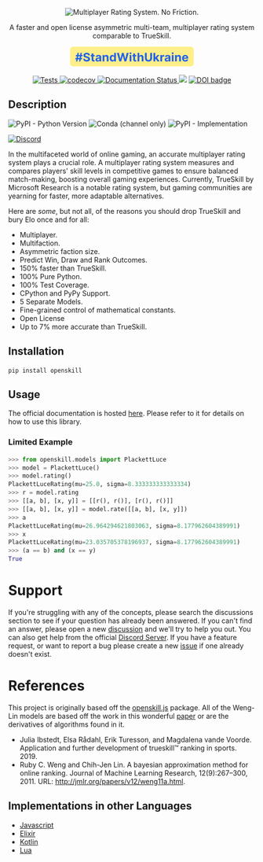 <p align="center" style="text-align: center">
<picture>
  <source media="(prefers-color-scheme: dark)" srcset="https://i.imgur.com/7yAVFkZ.png">
  <source media="(prefers-color-scheme: light)" srcset="https://i.imgur.com/UvrkUF3.png">
  <img alt="Multiplayer Rating System. No Friction." src="https://i.imgur.com/QJUy18S.png">
</picture>
</p>

<p align="center" style="text-align: center">A faster and open license asymmetric multi-team, multiplayer rating system comparable to TrueSkill.</p>

<p align="center" style="text-align: center">
    <a href="https://stand-with-ukraine.pp.ua">
        <img
            src="https://raw.githubusercontent.com/vshymanskyy/StandWithUkraine/main/badges/StandWithUkraine.svg"
            alt="Stand With Ukraine"
        />
    </a>
</p>

<p align="center" style="text-align: center">
    <a
        href="https://github.com/OpenDebates/openskill.py/actions/workflows/main.yml">
            <img
                src="https://github.com/OpenDebates/openskill.py/actions/workflows/main.yml/badge.svg"
                alt="Tests"
    />
    </a>
    <a
        href="https://codecov.io/gh/OpenDebates/openskill.py">
            <img
                src="https://codecov.io/gh/OpenDebates/openskill.py/branch/main/graph/badge.svg?token=Ep07QEelsi"
                alt="codecov" />
    <a
        href="https://openskill.me/en/latest/?badge=latest">
            <img
                src="https://readthedocs.org/projects/openskillpy/badge/?version=latest"
                    alt="Documentation Status"
            />
    </a>
    <img
        src="https://img.shields.io/github/all-contributors/OpenDebates/openskill.py/main"
    />
    <a style="border-width:0" href="https://doi.org/10.21105/joss.05901">
      <img src="https://joss.theoj.org/papers/10.21105/joss.05901/status.svg" alt="DOI badge" >
    </a>
</p>



## Description

![PyPI - Python Version](https://img.shields.io/pypi/pyversions/openskill) ![Conda (channel only)](https://img.shields.io/conda/vn/conda-forge/openskill) ![PyPI - Implementation](https://img.shields.io/pypi/implementation/openskill)

[![Discord](https://img.shields.io/discord/1127581396345556994?logo=discord&label=Official%20Discord%20Server&color=%235865F2&link=https%3A%2F%2Fdiscord.com%2Finvite%2F4JNDeHMYkM)](https://discord.com/invite/4JNDeHMYkM)

In the multifaceted world of online gaming, an accurate multiplayer rating system plays a crucial role. A multiplayer rating system measures and compares players' skill levels in competitive games to ensure balanced match-making, boosting overall gaming experiences. Currently, TrueSkill by Microsoft Research is a notable rating system, but gaming communities are yearning for faster, more adaptable alternatives.

Here are *some*, but not all, of the reasons you should drop TrueSkill
and bury Elo once and for all:

- Multiplayer.
- Multifaction.
- Asymmetric faction size.
- Predict Win, Draw and Rank Outcomes.
- 150% faster than TrueSkill.
- 100% Pure Python.
- 100% Test Coverage.
- CPython and PyPy Support.
- 5 Separate Models.
- Fine-grained control of mathematical constants.
- Open License
- Up to 7% more accurate than TrueSkill.


## Installation
```shell
pip install openskill
```

## Usage

The official documentation is hosted [here](https://openskill.me/en/stable/).
Please refer to it for details on how to use this library.

### Limited Example

```python
>>> from openskill.models import PlackettLuce
>>> model = PlackettLuce()
>>> model.rating()
PlackettLuceRating(mu=25.0, sigma=8.333333333333334)
>>> r = model.rating
>>> [[a, b], [x, y]] = [[r(), r()], [r(), r()]]
>>> [[a, b], [x, y]] = model.rate([[a, b], [x, y]])
>>> a
PlackettLuceRating(mu=26.964294621803063, sigma=8.177962604389991)
>>> x
PlackettLuceRating(mu=23.035705378196937, sigma=8.177962604389991)
>>> (a == b) and (x == y)
True
```

# Support
If you're struggling with any of the concepts, please search the discussions section to see if your question has already been answered.
If you can't find an answer, please open a new [discussion](https://github.com/OpenDebates/openskill.py/discussions) and we'll try to help you out.
You can also get help from the official [Discord Server](https://discord.com/invite/4JNDeHMYkM>). If you have a feature request, or want to report
a bug please create a new [issue](https://github.com/OpenDebates/openskill.py/issues/new/choose) if one already doesn't exist.

# References
This project is originally based off the [openskill.js](https://github.com/philihp/openskill.js) package. All of the Weng-Lin models are based off the work in this wonderful [paper](https://jmlr.org/papers/v12/weng11a.html) or are the derivatives of algorithms found in it.

- Julia Ibstedt, Elsa Rådahl, Erik Turesson, and Magdalena vande Voorde. Application and further development of trueskill™ ranking in sports. 2019.
- Ruby C. Weng and Chih-Jen Lin. A bayesian approximation method for online ranking. Journal of Machine Learning Research, 12(9):267–300, 2011. URL: http://jmlr.org/papers/v12/weng11a.html.

## Implementations in other Languages
- [Javascript](https://github.com/philihp/openskill.js)
- [Elixir](https://github.com/philihp/openskill.ex)
- [Kotlin](https://github.com/brezinajn/openskill.kt)
- [Lua](https://github.com/bstummer/openskill.lua)
